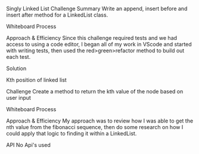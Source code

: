 Singly Linked List
Challenge Summary
Write an append, insert before and insert after method for a LinkedList class.

Whiteboard Process


Approach & Efficiency
Since this challenge required tests and we had access to using a code editor, I began all of my work in VScode and started with writing tests, then used the red>green>refactor method to build out each test.

Solution


Kth position of linked list

Challenge
Create a method to return the kth value of the node based on user input

Whiteboard Process


Approach & Efficiency
My approach was to review how I was able to get the nth value from the fibonacci sequence, then do some research on how I could apply that logic to finding it within a LinkedList.

API
No Api's used
